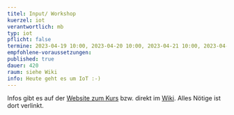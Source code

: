 ```yaml
---
titel: Input/ Workshop
kuerzel: iot
verantwortlich: mb
typ: iot
pflicht: false
termine: 2023-04-19 10:00, 2023-04-20 10:00, 2023-04-21 10:00, 2023-04-26 10:00, 2023-04-27 10:00, 2023-04-30 10:00, 2023-05-03 10:00, 2023-05-04 10:00, 2023-05-05 10:00, 2023-05-08 10:00, 2023-05-10 10:00, 2023-05-11 10:00, 2023-05-12 10:00
empfohlene-voraussetzungen: 
published: true
dauer: 420
raum: siehe Wiki
info: Heute geht es um IoT :-)
---
```


Infos gibt es auf der [Website zum Kurs](https://moxd.io/iot2023) bzw. direkt im [Wiki](https://wiki.moxd.io/display/IOT2023/). Alles Nötige ist dort verlinkt.
